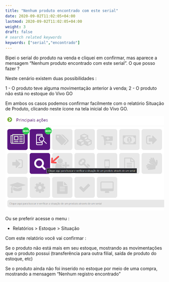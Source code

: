 ```yaml
---
title: "Nenhum produto encontrado com este serial"
date: 2020-09-02T11:02:05+04:00
lastmod: 2020-09-02T11:02:05+04:00
weight: 3
draft: false
# search related keywords
keywords: ["serial","encontrado"]
---
```


Bipei o serial do produto na venda e cliquei em confirmar, mas aparece a mensagem “Nenhum produto encontrado com este serial”.
O que posso fazer ?

Neste cenário existem duas possibilidades :

1 - O produto teve alguma movimentação anterior à venda;
2 - O produto não está no estoque do Vivo GO

Em ambos os casos podemos confirmar facilmente com o relatório Situação de Produto, clicando neste ícone na tela inicial do Vivo GO.

![image example](situação.png "Situação")

Ou se preferir acesse o menu :

- Relatórios > Estoque > Situação

Com este relatório você vai confirmar :

Se o produto não está mais em seu estoque, mostrando as movimentações que o produto possui (transferência para outra filial, saída de produto do estoque, etc)

Se o produto ainda não foi inserido no estoque por meio de uma compra, mostrando a mensagem “Nenhum registro encontrado”
